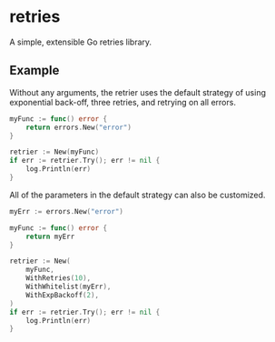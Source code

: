 # retries

A simple, extensible Go retries library.

## Example

Without any arguments, the retrier uses the default strategy of using
exponential back-off, three retries, and retrying on all errors.

```go
myFunc := func() error {
	return errors.New("error")
}

retrier := New(myFunc)
if err := retrier.Try(); err != nil {
	log.Println(err)
}
```

All of the parameters in the default strategy can also be customized.
```go
myErr := errors.New("error")

myFunc := func() error {
	return myErr
}

retrier := New(
	myFunc,
	WithRetries(10),
	WithWhitelist(myErr),
	WithExpBackoff(2),
)
if err := retrier.Try(); err != nil {
	log.Println(err)
}
```
